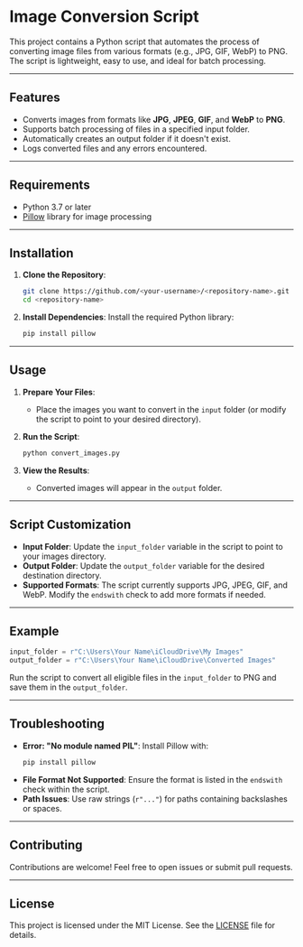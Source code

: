 # Image Conversion Script

This project contains a Python script that automates the process of converting image files from various formats (e.g., JPG, GIF, WebP) to PNG. The script is lightweight, easy to use, and ideal for batch processing.

---

## Features

- Converts images from formats like **JPG**, **JPEG**, **GIF**, and **WebP** to **PNG**.
- Supports batch processing of files in a specified input folder.
- Automatically creates an output folder if it doesn't exist.
- Logs converted files and any errors encountered.

---

## Requirements

- Python 3.7 or later
- [Pillow](https://pillow.readthedocs.io/) library for image processing

---

## Installation

1. **Clone the Repository**:
   ```bash
   git clone https://github.com/<your-username>/<repository-name>.git
   cd <repository-name>
   ```

2. **Install Dependencies**:
   Install the required Python library:
   ```bash
   pip install pillow
   ```

---

## Usage

1. **Prepare Your Files**:
   - Place the images you want to convert in the `input` folder (or modify the script to point to your desired directory).

2. **Run the Script**:
   ```bash
   python convert_images.py
   ```

3. **View the Results**:
   - Converted images will appear in the `output` folder.

---

## Script Customization

- **Input Folder**: Update the `input_folder` variable in the script to point to your images directory.
- **Output Folder**: Update the `output_folder` variable for the desired destination directory.
- **Supported Formats**: The script currently supports JPG, JPEG, GIF, and WebP. Modify the `endswith` check to add more formats if needed.

---

## Example

```python
input_folder = r"C:\Users\Your Name\iCloudDrive\My Images"
output_folder = r"C:\Users\Your Name\iCloudDrive\Converted Images"
```

Run the script to convert all eligible files in the `input_folder` to PNG and save them in the `output_folder`.

---

## Troubleshooting

- **Error: "No module named PIL"**: Install Pillow with:
  ```bash
  pip install pillow
  ```
- **File Format Not Supported**: Ensure the format is listed in the `endswith` check within the script.
- **Path Issues**: Use raw strings (`r"..."`) for paths containing backslashes or spaces.

---

## Contributing

Contributions are welcome! Feel free to open issues or submit pull requests.

---

## License

This project is licensed under the MIT License. See the [LICENSE](LICENSE) file for details.
